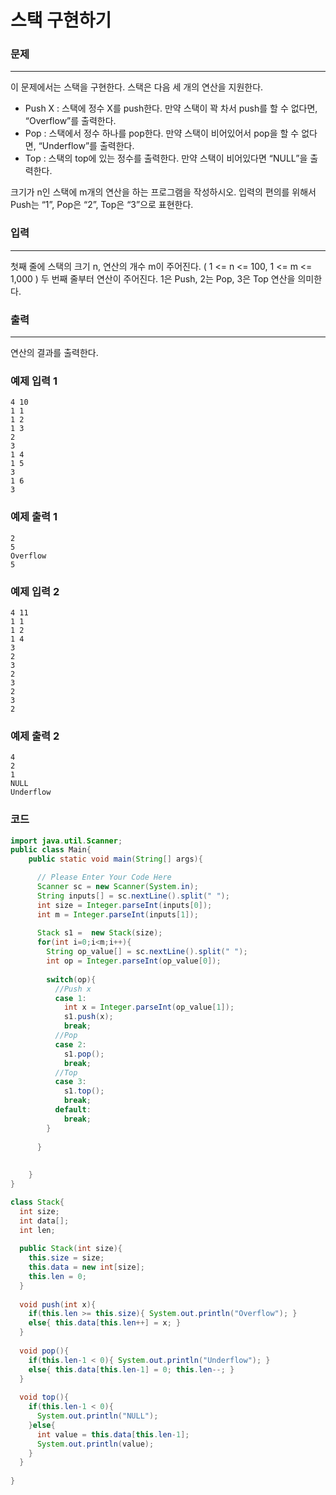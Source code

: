 # 스택 구현하기

### 문제

----------

이 문제에서는 스택을 구현한다. 스택은 다음 세 개의 연산을 지원한다.

-   Push X : 스택에 정수 X를 push한다. 만약 스택이 꽉 차서 push를 할 수 없다면, “Overflow”를 출력한다.
-   Pop : 스택에서 정수 하나를 pop한다. 만약 스택이 비어있어서 pop을 할 수 없다면, “Underflow”를 출력한다.
-   Top : 스택의 top에 있는 정수를 출력한다. 만약 스택이 비어있다면 “NULL”을 출력한다.

크기가 n인 스택에 m개의 연산을 하는 프로그램을 작성하시오. 입력의 편의를 위해서 Push는 “1”, Pop은 “2”, Top은 “3”으로 표현한다.

### 입력

----------

첫째 줄에 스택의 크기 n, 연산의 개수 m이 주어진다. ( 1 <= n <= 100, 1 <= m <= 1,000 ) 두 번째 줄부터 연산이 주어진다. 1은 Push, 2는 Pop, 3은 Top 연산을 의미한다.

### 출력

----------

연산의 결과를 출력한다.

### 예제 입력 1

```
4 10
1 1
1 2
1 3
2
3
1 4
1 5
3
1 6
3
```

### 예제 출력 1

```
2
5
Overflow
5
```

### 예제 입력 2

```
4 11
1 1
1 2
1 4
3
2
3
2
3
2
3
2
```

### 예제 출력 2

```
4
2
1
NULL
Underflow
```

### 코드

```java
import java.util.Scanner;
public class Main{
    public static void main(String[] args){

      // Please Enter Your Code Here
      Scanner sc = new Scanner(System.in);
      String inputs[] = sc.nextLine().split(" ");
      int size = Integer.parseInt(inputs[0]);
      int m = Integer.parseInt(inputs[1]);
      
      Stack s1 =  new Stack(size);
      for(int i=0;i<m;i++){
        String op_value[] = sc.nextLine().split(" ");
        int op = Integer.parseInt(op_value[0]);
        
        switch(op){
          //Push x
          case 1: 
            int x = Integer.parseInt(op_value[1]);
            s1.push(x);
            break;
          //Pop
          case 2:
            s1.pop();
            break;
          //Top
          case 3:
            s1.top();
            break;
          default: 
            break;
        }
        
      }
    
      
    }
}

class Stack{
  int size;
  int data[];
  int len;
  
  public Stack(int size){
    this.size = size;
    this.data = new int[size];
    this.len = 0;
  }
  
  void push(int x){
    if(this.len >= this.size){ System.out.println("Overflow"); }
    else{ this.data[this.len++] = x; }
  }  
  
  void pop(){
    if(this.len-1 < 0){ System.out.println("Underflow"); }
    else{ this.data[this.len-1] = 0; this.len--; }
  }
  
  void top(){
    if(this.len-1 < 0){
      System.out.println("NULL");
    }else{
      int value = this.data[this.len-1];
      System.out.println(value);  
    }
  }
  
}
```